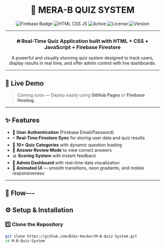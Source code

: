 <h1 align="center">🧠 MERA-B QUIZ SYSTEM</h1>

<p align="center">
  <img src="https://img.shields.io/badge/Built%20With-Firebase-orange?style=for-the-badge&logo=firebase" alt="Firebase Badge"/>
  <img src="https://img.shields.io/badge/Language-HTML%2BCSS%2BJS-blue?style=for-the-badge&logo=javascript" alt="HTML CSS JS"/>
  <img src="https://img.shields.io/badge/Status-Active-success?style=for-the-badge&logo=github" alt="Active"/>
  <img src="https://img.shields.io/badge/License-MIT-green?style=for-the-badge" alt="License"/>
  <img src="https://img.shields.io/badge/Version-1.0.0-purple?style=for-the-badge" alt="Version"/>
</p>

---

<h3 align="center">🔥 Real-Time Quiz Application built with HTML + CSS + JavaScript + Firebase Firestore</h3>

<p align="center">A powerful and visually stunning quiz system designed to track users, display results in real time, and offer admin control with live dashboards.</p>

---

## 🚀 Live Demo
> Coming soon — Deploy easily using **GitHub Pages** or **Firebase Hosting**.

---

## ✨ Features

- 🔐 **User Authentication** (Firebase Email/Password)
- ⚡ **Real-Time Firestore Sync** for storing user data and quiz results
- 🧠 **10+ Quiz Categories** with dynamic question loading
- 🧾 **Answer Review Mode** to view correct answers
- 📊 **Scoring System** with instant feedback
- 👑 **Admin Dashboard** with real-time data visualization
- 🎨 **Animated UI** — smooth transitions, neon gradients, and mobile responsiveness

---

## 🧠 Flow---

## ⚙️ Setup & Installation

### 1️⃣ Clone the Repository
```bash
git clone https://github.com/Bibs-Hacker/M-B-Quiz-System.git
cd M-B-Quiz-System
